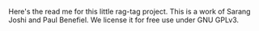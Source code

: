 Here's the read me for this little rag-tag project.
This is a work of Sarang Joshi and Paul Benefiel.
We license it for free use under GNU GPLv3.
